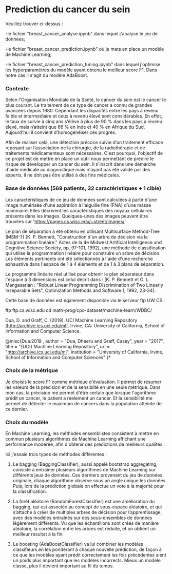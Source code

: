 # Prediction du cancer du sein

Veuillez trouver ci-dessus :

-le fichier "breast_cancer_analyse.ipynb" dans lequel j'analyse le jeu de données;

-le fichier "breast_cancer_prediction.ipynb" où je mets en place un modèle de Machine Learning;

-le fichier "breast_cancer_prediction_tuning.ipynb" dans lequel j'optimise les hyperparamètres du modèle ayant obtenu le meilleur score F1. Dans notre cas il s'agit du modèle AdaBoost.


### Contexte

Selon l'Organisation Mondiale de la Santé, le cancer du sein est le cancer le plus courant. Le traitement de ce type de cancer a connu de grandes avancées depuis 1980. Cependant les disparités entre les pays à revenu faible et intermédiaire et ceux à revenu élevé sont considérables. En effet, le taux de survie à cinq ans s’élève à plus de 90 % dans les pays à revenu élevé, mais n’atteint que 66 % en Inde et 40 % en Afrique du Sud. Aujourd'hui il convient d'homogénéiser ces progrès.

Afin de réaliser cela, une détection précoce suivie d’un traitement efficace reposant sur l’association de la chirurgie, de la radiothérapie et de traitements médicamenteux sont nécessaires. C'est pourquoi, l'objectif de ce projet est de mettre en place un outil nous permettant de prédire le risque de développer un cancer du sein. Il s'inscrit dans une démarche d'aide médicale au diagnostique mais n'ayant pas été validé par des experts, il ne doit pas être utilisé à des fins médicales. 


### Base de données (569 patients, 32 caractéristiques + 1 cible)

Les caractéristiques de ce jeu de données sont calculées à partir d'une image numérisée d'une aspiration à l'aiguille fine (FNA) d'une masse mammaire. Elles décrivent les caractéristiques des noyaux cellulaires présents dans les images. Quelques-unes des images peuvent être trouvées sur 'https://pages.cs.wisc.edu/~street/images/'

Le plan de séparation a été obtenu en utilisant Multisurface Method-Tree (MSM-T) [K. P. Bennett, "Construction d'un arbre de décision via la programmation linéaire." Actes de la 4e Midwest Artificial Intelligence and Cognitive Science Society, pp. 97-101, 1992], une méthode de classification qui utilise la programmation linéaire pour construire un arbre de décision. Les éléments pertinents ont été sélectionnés à l'aide d'une recherche exhaustive dans l'espace de 1 à 4 éléments et de 1 à 3 plans de séparation.

Le programme linéaire réel utilisé pour obtenir le plan séparateur dans l'espace à 3 dimensions est celui décrit dans : [K. P. Bennett et O. L. Mangasarian : "Robust Linear Programming Discrimination of Two Linearly Inseparable Sets", Optimization Methods and Software 1, 1992, 23-34].

Cette base de données est également disponible via le serveur ftp UW CS :

ftp ftp.cs.wisc.edu
cd math-prog/cpo-dataset/machine-learn/WDBC/

Dua, D. and Graff, C. (2019). UCI Machine Learning Repository [http://archive.ics.uci.edu/ml]. Irvine, CA: University of California, School of Information and Computer Science.

@misc{Dua:2019 ,
author = "Dua, Dheeru and Graff, Casey",
year = "2017",
title = "{UCI} Machine Learning Repository",
url = "http://archive.ics.uci.edu/ml",
institution = "University of California, Irvine, School of Information and Computer Sciences" }*


### Choix de la métrique

Je choisis le score F1 comme métrique d'évaluation. Il permet de résumer les valeurs de la précision et de la sensiblité en une seule métrique. Dans mon cas, la précision me permet d'être certain que lorsque l'agorithme prédit un cancer, le patient a réelement un cancer. Et la sensibilité me permet de détecter le maximum de cancers dans la population atteinte de ce dernier.

### Choix du modèle

En Machine Learning, les méthodes ensemblistes consistent à mettre en commun plusieurs algorithmes de Machine Learning affichant une performance modérée, afin d'obtenir des prédictions de meilleurs qualités. 

Ici j'essaie trois types de méthodes différentes :

1) Le bagging (BaggingClassifier), aussi appelé bootstrap aggregating, consiste à entraîner plusieurs algorithmes de Machine Learning sur différents jeux de données. Ces derniers provenant du jeu de données originale, chaque algorithme observe sous un angle unique les données. Puis, lors de la prédiction globale on effectue un vote à la majorité pour la classification.

2) La forêt aléatoire (RandomForestClassifier) est une amélioration du bagging, qui est associée au concept de sous-espace aléatoire, et qui s’attache à créer de multiples arbres de décision pour l’apprentissage, avec des modèles entraînés sur des sous-ensembles de données légèrement différents. Vu que les échantillons sont créés de manière aléatoire, la corrélation entre les arbres est réduite, et on obtient un meilleur résultat à la fin.

3) Le boosting (AdaBoostClassifier) va lui combiner les modèles classifieurs en les pondérant à chaque nouvelle prédiction, de façon à ce que les modèles ayant prédit correctement les fois précédentes aient un poids plus important que les modèles incorrects. Mieux un modèle classe, plus il devient important au fil du temps.

